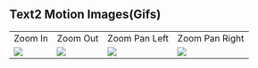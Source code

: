 ## Text2 Motion Images(Gifs) 


<table class="center">
      <tr >
      <td  style="border: none; text-align: center">Zoom In</td>
      <td  style="border: none; text-align: center">Zoom Out</td>
      <td  style="border: none; text-align: center">Zoom Pan Left</td>
      <td  style="border: none; text-align: center">Zoom Pan Right</td>
      </tr>
      <tr>
      <td style="border: none"><img src="Results/3-character-design,-cyberpunk-tusun-kitten-wearing-astronaut-suit,-sci-fic,-realistic.gif"></td>
      <td style="border: none"><img src="Results/2-photo-of-coastline,-rocks,-storm-weather,-wind,-waves,-lightning,-8k.gif"></td>
      <td style="border: none"><img src="Results/1-close-up-photo-of-a-rabbit,-forest,-haze,-halation,-bloom,.gif"></td>
      <td style="border: none"><img src="Results/1-close-up-photo-of-a-rabbit,-forest,-haze,-halation,-bloom,.gif"></td>
      </tr>
</table>

